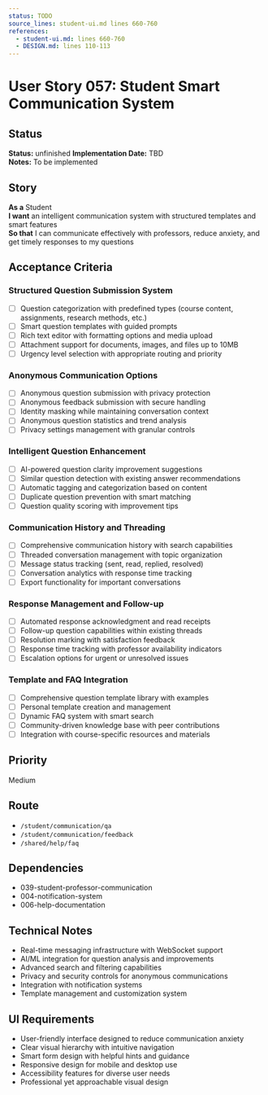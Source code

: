 ```yaml
---
status: TODO
source_lines: student-ui.md lines 660-760
references:
  - student-ui.md: lines 660-760
  - DESIGN.md: lines 110-113
---
```

# User Story 057: Student Smart Communication System

## Status
**Status:** unfinished
**Implementation Date:** TBD  
**Notes:** To be implemented

## Story
**As a** Student  
**I want** an intelligent communication system with structured templates and smart features  
**So that** I can communicate effectively with professors, reduce anxiety, and get timely responses to my questions

## Acceptance Criteria

### Structured Question Submission System
- [ ] Question categorization with predefined types (course content, assignments, research methods, etc.)
- [ ] Smart question templates with guided prompts
- [ ] Rich text editor with formatting options and media upload
- [ ] Attachment support for documents, images, and files up to 10MB
- [ ] Urgency level selection with appropriate routing and priority

### Anonymous Communication Options
- [ ] Anonymous question submission with privacy protection
- [ ] Anonymous feedback submission with secure handling
- [ ] Identity masking while maintaining conversation context
- [ ] Anonymous question statistics and trend analysis
- [ ] Privacy settings management with granular controls

### Intelligent Question Enhancement
- [ ] AI-powered question clarity improvement suggestions
- [ ] Similar question detection with existing answer recommendations
- [ ] Automatic tagging and categorization based on content
- [ ] Duplicate question prevention with smart matching
- [ ] Question quality scoring with improvement tips

### Communication History and Threading
- [ ] Comprehensive communication history with search capabilities
- [ ] Threaded conversation management with topic organization
- [ ] Message status tracking (sent, read, replied, resolved)
- [ ] Conversation analytics with response time tracking
- [ ] Export functionality for important conversations

### Response Management and Follow-up
- [ ] Automated response acknowledgment and read receipts
- [ ] Follow-up question capabilities within existing threads
- [ ] Resolution marking with satisfaction feedback
- [ ] Response time tracking with professor availability indicators
- [ ] Escalation options for urgent or unresolved issues

### Template and FAQ Integration
- [ ] Comprehensive question template library with examples
- [ ] Personal template creation and management
- [ ] Dynamic FAQ system with smart search
- [ ] Community-driven knowledge base with peer contributions
- [ ] Integration with course-specific resources and materials

## Priority
Medium

## Route
- `/student/communication/qa`
- `/student/communication/feedback`
- `/shared/help/faq`

## Dependencies
- 039-student-professor-communication
- 004-notification-system
- 006-help-documentation

## Technical Notes
- Real-time messaging infrastructure with WebSocket support
- AI/ML integration for question analysis and improvements
- Advanced search and filtering capabilities
- Privacy and security controls for anonymous communications
- Integration with notification systems
- Template management and customization system

## UI Requirements
- User-friendly interface designed to reduce communication anxiety
- Clear visual hierarchy with intuitive navigation
- Smart form design with helpful hints and guidance
- Responsive design for mobile and desktop use
- Accessibility features for diverse user needs
- Professional yet approachable visual design
